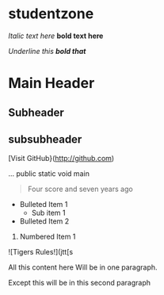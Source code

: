 # studentzone
_Italic text here_
**bold text here**

_Underline this **bold that**_

# Main Header

## Subheader

## subsubheader

[Visit GitHub}(http://github.com)

...
public static void main 

> Four score and seven years ago

- Bulleted Item 1
  - Sub item 1
- Bulleted Item 2

1. Numbered Item 1


![Tigers Rules!](jtt[s


All this content here
Will be in one paragraph. 

Except this will be in this second paragraph 




